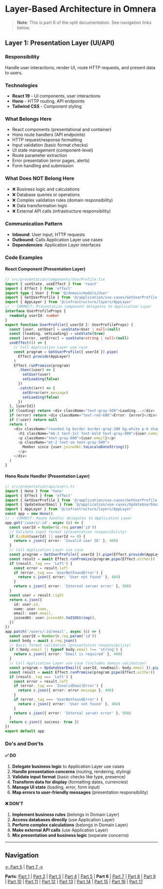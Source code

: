 # Layer-Based Architecture in Omnera

> **Note**: This is part 6 of the split documentation. See navigation links below.

## Layer 1: Presentation Layer (UI/API)

### Responsibility

Handle user interactions, render UI, route HTTP requests, and present data to users.

### Technologies

- **React 19** - UI components, user interactions
- **Hono** - HTTP routing, API endpoints
- **Tailwind CSS** - Component styling

### What Belongs Here

- React components (presentational and container)
- Hono route handlers (API endpoints)
- HTTP request/response formatting
- Input validation (basic format checks)
- UI state management (component-level)
- Route parameter extraction
- Error presentation (error pages, alerts)
- Form handling and submission

### What Does NOT Belong Here

- ❌ Business logic and calculations
- ❌ Database queries or operations
- ❌ Complex validation rules (domain responsibility)
- ❌ Data transformation logic
- ❌ External API calls (infrastructure responsibility)

### Communication Pattern

- **Inbound**: User input, HTTP requests
- **Outbound**: Calls Application Layer use cases
- **Dependencies**: Application Layer interfaces

### Code Examples

#### React Component (Presentation Layer)

```typescript
// src/presentation/components/UserProfile.tsx
import { useState, useEffect } from 'react'
import { Effect } from 'effect'
import type { User } from '@/domain/models/User'
import { GetUserProfile } from '@/application/use-cases/GetUserProfile'
import { AppLayer } from '@/infrastructure/layers/AppLayer'
// ✅ CORRECT: Presentation component delegates to Application Layer
interface UserProfileProps {
  readonly userId: number
}
export function UserProfile({ userId }: UserProfileProps) {
  const [user, setUser] = useState<User | null>(null)
  const [loading, setLoading] = useState(true)
  const [error, setError] = useState<string | null>(null)
  useEffect(() => {
    // Call Application Layer use case
    const program = GetUserProfile({ userId }).pipe(
      Effect.provide(AppLayer)
    )
    Effect.runPromise(program)
      .then((user) => {
        setUser(user)
        setLoading(false)
      })
      .catch((err) => {
        setError(err.message)
        setLoading(false)
      })
  }, [userId])
  if (loading) return <div className="text-gray-500">Loading...</div>
  if (error) return <div className="text-red-600">Error: {error}</div>
  if (!user) return null
  return (
    <div className="rounded-lg border border-gray-200 bg-white p-6 shadow-sm">
      <h1 className="mb-2 text-2xl font-bold text-gray-900">{user.name}</h1>
      <p className="text-gray-600">{user.email}</p>
      <p className="mt-2 text-sm text-gray-500">
        Member since {user.joinedAt.toLocaleDateString()}
      </p>
    </div>
  )
}
```

#### Hono Route Handler (Presentation Layer)

```typescript
// src/presentation/api/users.ts
import { Hono } from 'hono'
import { Effect } from 'effect'
import { GetUserProfile } from '@/application/use-cases/GetUserProfile'
import { UpdateUserEmail } from '@/application/use-cases/UpdateUserEmail'
import { AppLayer } from '@/infrastructure/layers/AppLayer'
const app = new Hono()
// ✅ CORRECT: Route handler delegates to Application Layer
app.get('/users/:id', async (c) => {
  const userId = Number(c.req.param('id'))
  // Validate input format (presentation responsibility)
  if (isNaN(userId) || userId <= 0) {
    return c.json({ error: 'Invalid user ID' }, 400)
  }
  // Call Application Layer use case
  const program = GetUserProfile({ userId }).pipe(Effect.provide(AppLayer))
  const result = await Effect.runPromise(program.pipe(Effect.either))
  if (result._tag === 'Left') {
    const error = result.left
    if (error._tag === 'UserNotFoundError') {
      return c.json({ error: 'User not found' }, 404)
    }
    return c.json({ error: 'Internal server error' }, 500)
  }
  const user = result.right
  return c.json({
    id: user.id,
    name: user.name,
    email: user.email,
    joinedAt: user.joinedAt.toISOString(),
  })
})
app.patch('/users/:id/email', async (c) => {
  const userId = Number(c.req.param('id'))
  const body = await c.req.json()
  // Basic format validation (presentation responsibility)
  if (!body.email || typeof body.email !== 'string') {
    return c.json({ error: 'Email is required' }, 400)
  }
  // Call Application Layer use case (includes domain validation)
  const program = UpdateUserEmail({ userId, newEmail: body.email }).pipe(Effect.provide(AppLayer))
  const result = await Effect.runPromise(program.pipe(Effect.either))
  if (result._tag === 'Left') {
    const error = result.left
    if (error._tag === 'InvalidEmailError') {
      return c.json({ error: error.message }, 400)
    }
    if (error._tag === 'UserNotFoundError') {
      return c.json({ error: 'User not found' }, 404)
    }
    return c.json({ error: 'Internal server error' }, 500)
  }
  return c.json({ success: true })
})
export default app
```

### Do's and Don'ts

#### ✅ DO

1. **Delegate business logic** to Application Layer use cases
2. **Handle presentation concerns** (routing, rendering, styling)
3. **Validate input format** (basic checks like type, presence)
4. **Transform data for display** (formatting dates, currencies)
5. **Manage UI state** (loading, error, form input)
6. **Map errors to user-friendly messages** (presentation responsibility)

#### ❌ DON'T

1. **Implement business rules** (belongs in Domain Layer)
2. **Access databases directly** (use Application Layer)
3. **Perform complex calculations** (belongs in Domain Layer)
4. **Make external API calls** (use Application Layer)
5. **Mix presentation and business logic** (separate concerns)

---

## Navigation

[← Part 5](./05-omneras-four-layers.md) | [Part 7 →](./07-layer-2-application-layer-use-casesorchestration.md)

**Parts**: [Part 1](./01-start.md) | [Part 2](./02-overview.md) | [Part 3](./03-what-is-layer-based-architecture.md) | [Part 4](./04-why-layer-based-architecture-for-omnera.md) | [Part 5](./05-omneras-four-layers.md) | **Part 6** | [Part 7](./07-layer-2-application-layer-use-casesorchestration.md) | [Part 8](./08-layer-3-domain-layer-business-logic.md) | [Part 9](./09-layer-4-infrastructure-layer-external-services.md) | [Part 10](./10-layer-communication-patterns.md) | [Part 11](./11-integration-with-functional-programming.md) | [Part 12](./12-testing-layer-based-architecture.md) | [Part 13](./13-file-structure.md) | [Part 14](./14-best-practices.md) | [Part 15](./15-common-pitfalls.md) | [Part 16](./16-resources-and-references.md) | [Part 17](./17-summary.md)
